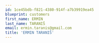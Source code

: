 ```yaml
---
id: 1ce45bdb-f821-4380-914f-a7b39919ea45
blueprint: customers
first_name: ERMIN
last_name: TARANIŠ
email: ermin.taranis@gmail.com
title: 'ERMIN TARANIŠ'
---
```

